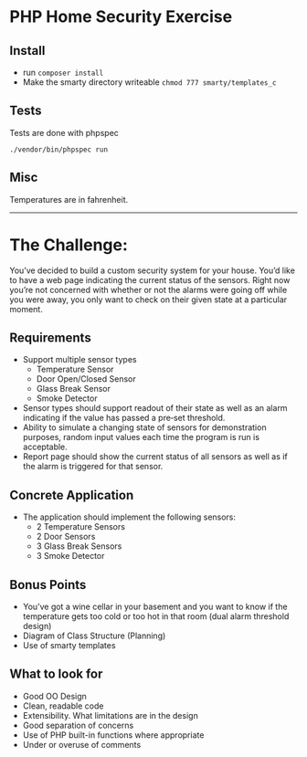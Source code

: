 # PHP Home Security Exercise

## Install

* run `composer install`
* Make the smarty directory writeable `chmod 777 smarty/templates_c`

## Tests

Tests are done with phpspec

`./vendor/bin/phpspec run`

## Misc

Temperatures are in fahrenheit. 

---

# The Challenge:

You’ve decided to build a custom security system for your house. You’d like to have a web page indicating the current status of the sensors. Right now you’re not concerned with whether or not the alarms were going off while you were away, you only want to check on their given state at a particular moment.

## Requirements

* Support multiple sensor types
  * Temperature Sensor
  * Door Open/Closed Sensor
  * Glass Break Sensor
  * Smoke Detector
* Sensor types should support readout of their state as well as an alarm indicating if the value has passed a pre‐set threshold.
* Ability to simulate a changing state of sensors for demonstration purposes, random input values each time the program is run is acceptable.
* Report page should show the current status of all sensors as well as if the alarm is triggered for that sensor.

## Concrete Application

* The application should implement the following sensors:
  * 2 Temperature Sensors
  * 2 Door Sensors
  * 3 Glass Break Sensors
  * 3 Smoke Detector

## Bonus Points

* You’ve got a wine cellar in your basement and you want to know if the temperature gets too cold or too hot in that room (dual alarm threshold design)
* Diagram of Class Structure (Planning)
* Use of smarty templates

## What to look for

* Good OO Design
* Clean, readable code
* Extensibility. What limitations are in the design
* Good separation of concerns
* Use of PHP built-in functions where appropriate
* Under or overuse of comments
